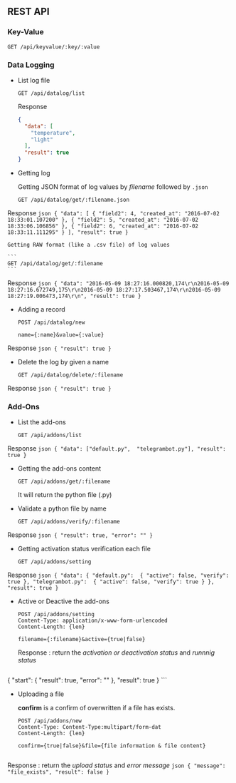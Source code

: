 REST API
-------

### Key-Value


	GET /api/keyvalue/:key/:value
	
### Data Logging

 - List log file

	```
	GET /api/datalog/list
	```
	Response
		
	```json
	{
	  "data": [
	    "temperature",
	    "light"
	  ],
	  "result": true
	}
	```
 - Getting log


	Getting JSON format of log values by *filename* followed by `.json`
	```
	GET /api/datalog/get/:filename.json
	```
Response
	```json
{
	  "data": [
	    {
	      "field2": 4,
	      "created_at": "2016-07-02 18:33:01.107200"
	    },
	    {
	      "field2": 5,
	      "created_at": "2016-07-02 18:33:06.106856"
	    },
	    {
	      "field2": 6,
	      "created_at": "2016-07-02 18:33:11.111295"
	    }
	  ],
	  "result": true
}
	```

	Getting RAW format (like a .csv file) of log values
	
	```
	GET /api/datalog/get/:filename
	```
Response
	```json
	{
	  "data": "2016-05-09 18:27:16.000820,174\r\n2016-05-09 18:27:16.672749,175\r\n2016-05-09 18:27:17.503467,174\r\n2016-05-09 18:27:19.006473,174\r\n",
	  "result": true
}
	```
	

 - Adding a record
	```
	POST /api/datalog/new
	
	name={:name}&value={:value}
	```
Response
	```json
	{
	  "result": true
	}
	```
 - Delete the log by given a name

	```
	GET /api/datalog/delete/:filename
	```
Response
	```json
	{
	  "result": true
	}
	```

### Add-Ons
 - List the add-ons 

	```
	GET /api/addons/list
	```
Response
	```json
{
	  "data": ["default.py",  "telegrambot.py"],
	  "result": true
}
	```


 - Getting the add-ons content

	```
	GET /api/addons/get/:filename
	```
	It will return the python file (.py)


 - Validate a python file by name

	```
	GET /api/addons/verify/:filename
	```
Response
	```json
{
	  "result": true,
	  "error": ""
}
	```

 - Getting activation status verification each file

	```
	GET /api/addons/setting
	```
Response
	```json
{
      "data": {
        "default.py": 
	        {
	           "active": false,
	           "verify": true
	         },
		"telegrambot.py": 
            {
               "active": false,
               "verify": true
	        }
      },
	  "result": true
}
	```

 - Active or Deactive the add-ons

	```
	POST /api/addons/setting
	Content-Type: application/x-www-form-urlencoded
	Content-Length: {len}
	
	filename={:filename}&active={true|false}
	
	```
	Response : return the *activation or deactivation status* and *runnnig status*
	```json
{
	  "start": {
	    "result": true,
	    "error": ""
	  },
	  "result": true
	}
	```

 - Uploading a file
		
	**confirm** is a confirm of overwritten if a file has exists.
		
		
		
	```
	POST /api/addons/new
	Content-Type: Content-Type:multipart/form-dat
	Content-Length: {len}
	
	confirm={true|false}&file={file information & file content}
	
	
	```
Response : 	return the *upload status* and *error message*
	```json
{
	  "message": "file_exists",
	  "result": false
}
	```
